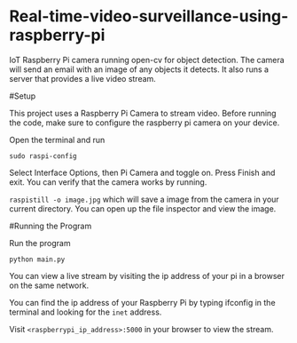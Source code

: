 # Real-time-video-surveillance-using-raspberry-pi
IoT Raspberry Pi camera running open-cv for object detection. The camera will send an email with an image of any objects it detects. It also runs a server that provides a live video stream.

#Setup

This project uses a Raspberry Pi Camera to stream video. Before running the code, make sure to configure the raspberry pi camera on your device.

Open the terminal and run

```sudo raspi-config```

Select Interface Options, then Pi Camera and toggle on. Press Finish and exit.
You can verify that the camera works by running.

```raspistill -o image.jpg```
which will save a image from the camera in your current directory. You can open up the file inspector and view the image.

#Running the Program

Run the program

```python main.py```

You can view a live stream by visiting the ip address of your pi in a browser on the same network. 

You can find the ip address of your Raspberry Pi by typing ifconfig in the terminal and looking for the ```inet``` address.

Visit ```<raspberrypi_ip_address>:5000``` in your browser to view the stream.
